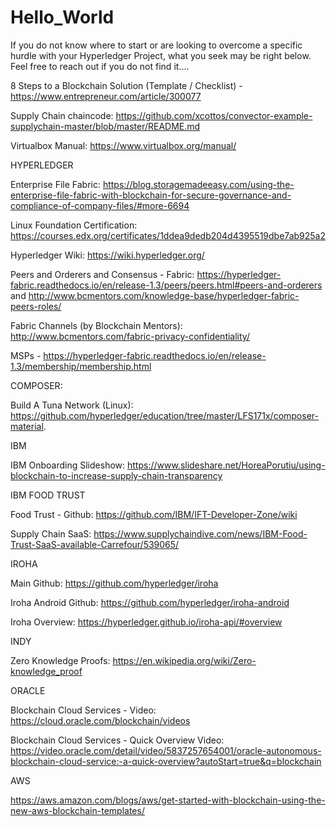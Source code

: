 # Hello_World

If you do not know where to start or are looking to overcome a specific hurdle with your Hyperledger Project, what you seek may be right below.  Feel free to reach out if you do not find it....

8 Steps to a Blockchain Solution (Template / Checklist) - https://www.entrepreneur.com/article/300077

Supply Chain chaincode:  https://github.com/xcottos/convector-example-supplychain-master/blob/master/README.md

Virtualbox Manual:  https://www.virtualbox.org/manual/

HYPERLEDGER

Enterprise File Fabric:  https://blog.storagemadeeasy.com/using-the-enterprise-file-fabric-with-blockchain-for-secure-governance-and-compliance-of-company-files/#more-6694

Linux Foundation Certification:  https://courses.edx.org/certificates/1ddea9dedb204d4395519dbe7ab925a2

Hyperledger Wiki:  https://wiki.hyperledger.org/

Peers and Orderers and Consensus - Fabric: https://hyperledger-fabric.readthedocs.io/en/release-1.3/peers/peers.html#peers-and-orderers and http://www.bcmentors.com/knowledge-base/hyperledger-fabric-peers-roles/

Fabric Channels (by Blockchain Mentors):  http://www.bcmentors.com/fabric-privacy-confidentiality/

MSPs - https://hyperledger-fabric.readthedocs.io/en/release-1.3/membership/membership.html

COMPOSER:

Build A Tuna Network (Linux):  https://github.com/hyperledger/education/tree/master/LFS171x/composer-material.

IBM

IBM Onboarding Slideshow:  https://www.slideshare.net/HoreaPorutiu/using-blockchain-to-increase-supply-chain-transparency


IBM FOOD TRUST

Food Trust - Github:  https://github.com/IBM/IFT-Developer-Zone/wiki

Supply Chain SaaS:  https://www.supplychaindive.com/news/IBM-Food-Trust-SaaS-available-Carrefour/539065/

IROHA 

Main Github:  https://github.com/hyperledger/iroha

Iroha Android Github:  https://github.com/hyperledger/iroha-android

Iroha Overview:  https://hyperledger.github.io/iroha-api/#overview

INDY

Zero Knowledge Proofs:  https://en.wikipedia.org/wiki/Zero-knowledge_proof

ORACLE

Blockchain Cloud Services - Video:  https://cloud.oracle.com/blockchain/videos

Blockchain Cloud Services - Quick Overview Video:  https://video.oracle.com/detail/video/5837257654001/oracle-autonomous-blockchain-cloud-service:-a-quick-overview?autoStart=true&q=blockchain



AWS

https://aws.amazon.com/blogs/aws/get-started-with-blockchain-using-the-new-aws-blockchain-templates/

